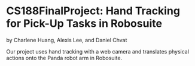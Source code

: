 # CS188FinalProject: Hand Tracking for Pick-Up Tasks in Robosuite
by Charlene Huang, Alexis Lee, and Daniel Chvat 

Our project uses hand tracking with a web camera and translates physical actions onto the Panda robot arm in Robosuite.
